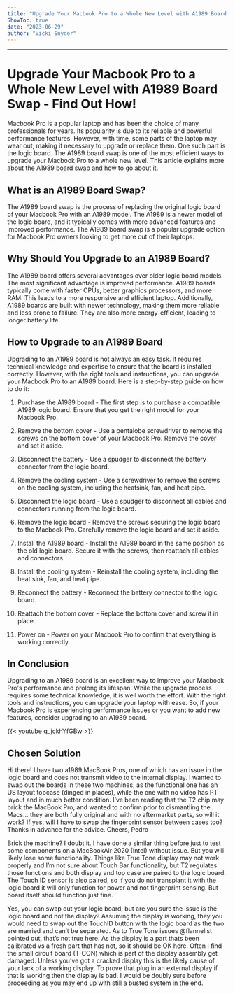 ```yaml
---
title: "Upgrade Your Macbook Pro to a Whole New Level with A1989 Board Swap - Find Out How!"
ShowToc: true 
date: "2023-06-29"
author: "Vicki Snyder"
---
```

*****
# Upgrade Your Macbook Pro to a Whole New Level with A1989 Board Swap - Find Out How!

Macbook Pro is a popular laptop and has been the choice of many professionals for years. Its popularity is due to its reliable and powerful performance features. However, with time, some parts of the laptop may wear out, making it necessary to upgrade or replace them. One such part is the logic board. The A1989 board swap is one of the most efficient ways to upgrade your Macbook Pro to a whole new level. This article explains more about the A1989 board swap and how to go about it.

## What is an A1989 Board Swap?

The A1989 board swap is the process of replacing the original logic board of your Macbook Pro with an A1989 model. The A1989 is a newer model of the logic board, and it typically comes with more advanced features and improved performance. The A1989 board swap is a popular upgrade option for Macbook Pro owners looking to get more out of their laptops.

## Why Should You Upgrade to an A1989 Board?

The A1989 board offers several advantages over older logic board models. The most significant advantage is improved performance. A1989 boards typically come with faster CPUs, better graphics processors, and more RAM. This leads to a more responsive and efficient laptop. Additionally, A1989 boards are built with newer technology, making them more reliable and less prone to failure. They are also more energy-efficient, leading to longer battery life.

## How to Upgrade to an A1989 Board

Upgrading to an A1989 board is not always an easy task. It requires technical knowledge and expertise to ensure that the board is installed correctly. However, with the right tools and instructions, you can upgrade your Macbook Pro to an A1989 board. Here is a step-by-step guide on how to do it:

1. Purchase the A1989 board - The first step is to purchase a compatible A1989 logic board. Ensure that you get the right model for your Macbook Pro.

2. Remove the bottom cover - Use a pentalobe screwdriver to remove the screws on the bottom cover of your Macbook Pro. Remove the cover and set it aside.

3. Disconnect the battery - Use a spudger to disconnect the battery connector from the logic board.

4. Remove the cooling system - Use a screwdriver to remove the screws on the cooling system, including the heatsink, fan, and heat pipe.

5. Disconnect the logic board - Use a spudger to disconnect all cables and connectors running from the logic board.

6. Remove the logic board - Remove the screws securing the logic board to the Macbook Pro. Carefully remove the logic board and set it aside.

7. Install the A1989 board - Install the A1989 board in the same position as the old logic board. Secure it with the screws, then reattach all cables and connectors.

8. Install the cooling system - Reinstall the cooling system, including the heat sink, fan, and heat pipe.

9. Reconnect the battery - Reconnect the battery connector to the logic board.

10. Reattach the bottom cover - Replace the bottom cover and screw it in place.

11. Power on - Power on your Macbook Pro to confirm that everything is working correctly.

## In Conclusion

Upgrading to an A1989 board is an excellent way to improve your Macbook Pro's performance and prolong its lifespan. While the upgrade process requires some technical knowledge, it is well worth the effort. With the right tools and instructions, you can upgrade your laptop with ease. So, if your Macbook Pro is experiencing performance issues or you want to add new features, consider upgrading to an A1989 board.

{{< youtube q_jckhYfGBw >}} 



## Chosen Solution
 Hi there!
I have two a1989 MacBook Pros, one of which has an issue in the logic board and does not transmit video to the internal display.
I wanted to swap out the boards in these two machines, as the functional one  has an US layout topcase (dinged in places), while the one with no video has PT layout and in much better condition.
I’ve been reading that the T2 chip may brick the MacBook Pro, and wanted to confirm prior to dismantling the Macs…  they are both fully original and with no aftermarket parts, so will it work?
If yes, will I have to swap the fingerprint sensor between cases too?
Thanks in advance for the advice.
Cheers,
Pedro

 Brick the machine? I doubt it. I have done a similar thing before just to test some components on a MacBookAir 2020 (Intel) without issue. But you will likely lose some functionality. Things like True Tone display may not work properly and I’m not sure about Touch Bar functionality, but T2 regulates those functions and both display and top case are paired to the logic board. The Touch ID sensor is also paired, so if you do not transplant it with the logic board it will only function for power and not fingerprint sensing. But board itself should function just fine.

 Yes, you can swap out your logic board, but are you sure the issue is the logic board and not the display?
Assuming the display is working, they you would need to swap out the TouchID button with the logic board as the two are married and can’t be separated.
As to True Tone issues @flannelist pointed out, that’s not true here. As the display is a part thats been calibrated vs a fresh part that has not, so it should be OK here.
Often I find the small circuit board (T-CON) which is part of the display assembly get damaged. Unless you’ve got a cracked display this is the likely cause of your lack of a working display. To prove that plug in an external display if that is working then the display is bad.
I would be doubly sure before proceeding as you may end up with still a busted system in the end.




